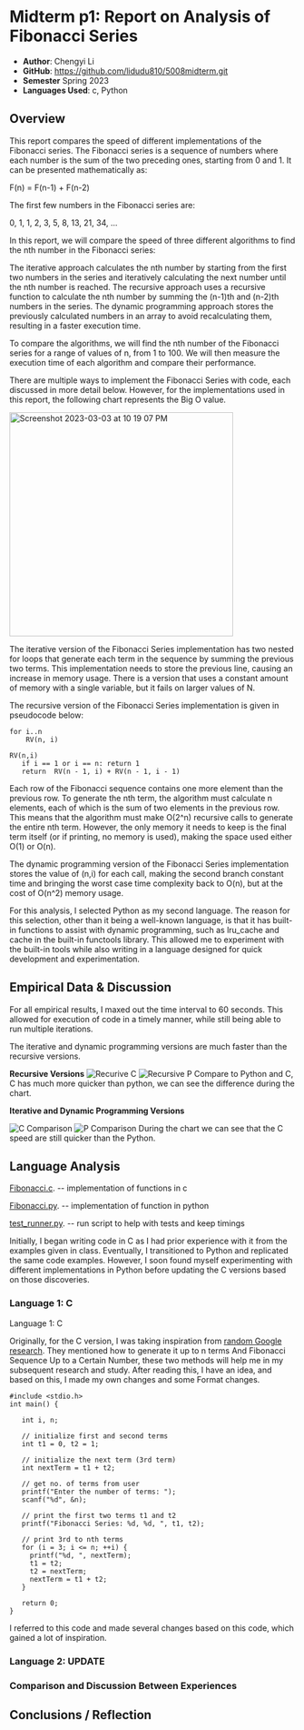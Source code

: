 # Midterm p1: Report on Analysis of Fibonacci Series
* **Author**: Chengyi Li 
* **GitHub**: https://github.com/lidudu810/5008midterm.git
* **Semester** Spring 2023
* **Languages Used**: c, Python

## Overview
This report compares the speed of different implementations of the Fibonacci series. The Fibonacci series is a sequence of numbers where each number is the sum of the two preceding ones, starting from 0 and 1. It can be presented mathematically as:

F(n) = F(n-1) + F(n-2)

The first few numbers in the Fibonacci series are:

0, 1, 1, 2, 3, 5, 8, 13, 21, 34, ...

In this report, we will compare the speed of three different algorithms to find the nth number in the Fibonacci series:

The iterative approach calculates the nth number by starting from the first two numbers in the series and iteratively calculating the next number until the nth number is reached. The recursive approach uses a recursive function to calculate the nth number by summing the (n-1)th and (n-2)th numbers in the series. The dynamic programming approach stores the previously calculated numbers in an array to avoid recalculating them, resulting in a faster execution time.

To compare the algorithms, we will find the nth number of the Fibonacci series for a range of values of n, from 1 to 100. We will then measure the execution time of each algorithm and compare their performance.

There are multiple ways to implement the Fibonacci Series with code, each discussed in more detail below. However, for the implementations used in this report, the following chart represents the Big O value.

<img width="394" alt="Screenshot 2023-03-03 at 10 19 07 PM" src="https://user-images.githubusercontent.com/113164818/222873907-eba9239e-7e39-4cd9-8e69-702bb26ac128.png">

The iterative version of the Fibonacci Series implementation has two nested for loops that generate each term in the sequence by summing the previous two terms. This implementation needs to store the previous line, causing an increase in memory usage. There is a version that uses a constant amount of memory with a single variable, but it fails on larger values of N.

The recursive version of the Fibonacci Series implementation is given in pseudocode below:

```text
for i..n 
    RV(n, i)

RV(n,i)
   if i == 1 or i == n: return 1
   return  RV(n - 1, i) + RV(n - 1, i - 1)
```

Each row of the Fibonacci sequence contains one more element than the previous row. To generate the nth term, the algorithm must calculate n elements, each of which is the sum of two elements in the previous row. This means that the algorithm must make O(2^n) recursive calls to generate the entire nth term. However, the only memory it needs to keep is the final term itself (or if printing, no memory is used), making the space used either O(1) or O(n).

The dynamic programming version of the Fibonacci Series implementation stores the value of (n,i) for each call, making the second branch constant time and bringing the worst case time complexity back to O(n), but at the cost of O(n^2) memory usage.

For this analysis, I selected Python as my second language. The reason for this selection, other than it being a well-known language, is that it has built-in functions to assist with dynamic programming, such as lru_cache and cache in the built-in functools library. This allowed me to experiment with the built-in tools while also writing in a language designed for quick development and experimentation.

## Empirical Data & Discussion 
For all empirical results, I maxed out the time interval to 60 seconds. This allowed for execution of code in a timely manner, while still being able to run multiple iterations.

The iterative and dynamic programming versions are much faster than the recursive versions.

**Recursive Versions**
![Recurive C](https://user-images.githubusercontent.com/113164818/223066748-32c7b522-66a1-484a-83b1-638c525fd014.png)
![Recursive P](https://user-images.githubusercontent.com/113164818/223066771-5d79348d-1902-4d61-81dd-1fe4e4e1f963.png)
Compare to Python and C, C has much more quicker than python, we can see the difference during the chart.

**Iterative and Dynamic Programming Versions**

![C Comparison](https://user-images.githubusercontent.com/113164818/223066858-52f48702-57ca-420d-b730-f006f8d6a94d.png)
![P Comparison](https://user-images.githubusercontent.com/113164818/223066859-b326e54a-4833-4b17-ac19-79f38121ad67.png)
During the chart we can see that the C speed are still quicker than the Python.


## Language Analysis
[Fibonacci.c](https://github.com/lidudu810/5008midterm/blob/main/Fibonacci.c). -- implementation of functions in c

[Fibonacci.py](https://github.com/lidudu810/5008midterm/blob/main/Fibonacci.py). -- implementation of function in python

[test_runner.py](https://github.com/lidudu810/5008midterm/blob/main/test_runner.py). -- run script to help with tests and keep timings

Initially, I began writing code in C as I had prior experience with it from the examples given in class. Eventually, I transitioned to Python and replicated the same code examples. However, I soon found myself experimenting with different implementations in Python before updating the C versions based on those discoveries.
### Language 1: C
Language 1: C

Originally, for the C version, I was taking inspiration from [random Google research](https://www.programiz.com/c-programming/examples/fibonacci-series). They mentioned how to generate it up to n terms And Fibonacci Sequence Up to a Certain Number, these two methods will help me in my subsequent research and study. After reading this, I have an idea, and based on this, I made my own changes and some Format changes.

```text
#include <stdio.h>
int main() {

   int i, n;

   // initialize first and second terms
   int t1 = 0, t2 = 1;

   // initialize the next term (3rd term)
   int nextTerm = t1 + t2;

   // get no. of terms from user
   printf("Enter the number of terms: ");
   scanf("%d", &n);

   // print the first two terms t1 and t2
   printf("Fibonacci Series: %d, %d, ", t1, t2);

   // print 3rd to nth terms
   for (i = 3; i <= n; ++i) {
     printf("%d, ", nextTerm);
     t1 = t2;
     t2 = nextTerm;
     nextTerm = t1 + t2;
   }

   return 0;
}
```

I referred to this code and made several changes based on this code, which gained a lot of inspiration.

### Language 2: UPDATE



### Comparison and Discussion Between Experiences


## Conclusions / Reflection


